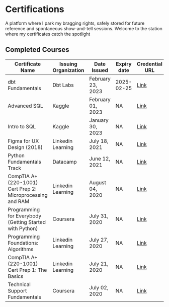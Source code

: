 # Certifications

 A platform where I park my bragging rights, safely stored for future reference and spontaneous show-and-tell sessions. Welcome to the station where my certificates catch the spotlight 
## Completed Courses

| Certificate Name                                           | Issuing Organization | Date Issued       | Expiry date | Credential URL                                                                                              | 
| ---------------------------------------------------------- | -------------------- | ----------------- | ----------- | ----------------------------------------------------------------------------------------------------------- | 
| dbt Fundamentals                                           | Dbt Labs             | February 23, 2023 | 2025-02-25  | [Link](https://www.credential.net/ce34d7a6-3019-4822-9ef3-bc024e17235c)                                     | 
| Advanced SQL                                               | Kaggle               | February 01, 2023 | NA          | [Link](https://www.kaggle.com/learn/certification/karmasta13/advanced-sql)                                  | 
| Intro to SQL                                               | Kaggle               | January 30, 2023  | NA          | [Link](https://www.kaggle.com/learn/certification/karmasta13/intro-to-sql)                                  | 
| Figma for UX Design (2018)                                 | Linkedin Learning    | July 18, 2021     | NA          | [Link](nan)                                                                                                 | 
| Python Fundamentals Track                                  | Datacamp             | June 12, 2021     | NA          | [Link](https://www.datacamp.com/statement-of-accomplishment/track/2ab80d39e9b4134d72d6353213be9ebfae7ec839) | 
| CompTIA A+ (220-1001) Cert Prep 2: Microprocessing and RAM | Linkedin Learning    | August 04, 2020   | NA          | [Link](nan)                                                                                                 | 
| Programming for Everybody (Getting Started with Python)    | Coursera             | July 31, 2020     | NA          | [Link](https://coursera.org/share/c1ac26c602f385a62c7b7de67cc89ff4)                                         | 
| Programming Foundations: Algorithms                        | Linkedin Learning    | July 27, 2020     | NA          | [Link](nan)                                                                                                 | 
| CompTIA A+ (220-1001) Cert Prep 1: The Basics              | Linkedin Learning    | July 21, 2020     | NA          | [Link](nan)                                                                                                 | 
| Technical Support Fundamentals                             | Coursera             | July 02, 2020     | NA          | [Link](https://coursera.org/share/2164e2af4a46e1bb038a55f37132872d)                                         | 

<base target='_blank'>